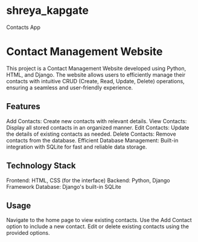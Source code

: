 # shreya_kapgate
Contacts App
<h1>Contact Management Website</h1>
This project is a Contact Management Website developed using Python, HTML, and Django. The website allows users to efficiently manage their contacts with intuitive CRUD (Create, Read, Update, Delete) operations, ensuring a seamless and user-friendly experience.

<h2>Features</h2>
Add Contacts: Create new contacts with relevant details.
View Contacts: Display all stored contacts in an organized manner.
Edit Contacts: Update the details of existing contacts as needed.
Delete Contacts: Remove contacts from the database.
Efficient Database Management: Built-in integration with SQLite for fast and reliable data storage.
<h2>Technology Stack</h2>
Frontend: HTML, CSS (for the interface)
Backend: Python, Django Framework
Database: Django's built-in SQLite

<h2>Usage</h2>
Navigate to the home page to view existing contacts.
Use the Add Contact option to include a new contact.
Edit or delete existing contacts using the provided options.
